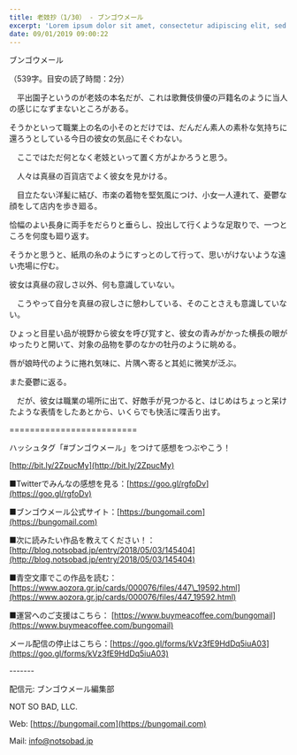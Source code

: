 ```yaml
---
title: 老妓抄（1/30） - ブンゴウメール
excerpt: 'Lorem ipsum dolor sit amet, consectetur adipiscing elit, sed do eiusmod tempor incididunt ut labore et dolore magna aliqua. Praesent elementum facilisis leo vel fringilla est ullamcorper eget. At imperdiet dui accumsan sit amet nulla facilisi morbi tempus.'
date: 09/01/2019 09:00:22
---
```


ブンゴウメール

（539字。目安の読了時間：2分）

　平出園子というのが老妓の本名だが、これは歌舞伎俳優の戸籍名のように当人の感じになずまないところがある。

そうかといって職業上の名の小そのとだけでは、だんだん素人の素朴な気持ちに還ろうとしている今日の彼女の気品にそぐわない。

　ここではただ何となく老妓といって置く方がよかろうと思う。

　人々は真昼の百貨店でよく彼女を見かける。

　目立たない洋髪に結び、市楽の着物を堅気風につけ、小女一人連れて、憂鬱な顔をして店内を歩き廻る。

恰幅のよい長身に両手をだらりと垂らし、投出して行くような足取りで、一つところを何度も廻り返す。

そうかと思うと、紙凧の糸のようにすっとのして行って、思いがけないような遠い売場に佇む。

彼女は真昼の寂しさ以外、何も意識していない。

　こうやって自分を真昼の寂しさに憩わしている、そのことさえも意識していない。

ひょっと目星い品が視野から彼女を呼び覚すと、彼女の青みがかった横長の眼がゆったりと開いて、対象の品物を夢のなかの牡丹のように眺める。

唇が娘時代のように捲れ気味に、片隅へ寄ると其処に微笑が泛ぶ。

また憂鬱に返る。

　だが、彼女は職業の場所に出て、好敵手が見つかると、はじめはちょっと呆けたような表情をしたあとから、いくらでも快活に喋舌り出す。

\=========================

ハッシュタグ「#ブンゴウメール」をつけて感想をつぶやこう！　

[http://bit.ly/2ZpucMy](http://bit.ly/2ZpucMy)

■Twitterでみんなの感想を見る：[https://goo.gl/rgfoDv](https://goo.gl/rgfoDv)

■ブンゴウメール公式サイト：[https://bungomail.com](https://bungomail.com)

■次に読みたい作品を教えてください！：[http://blog.notsobad.jp/entry/2018/05/03/145404](http://blog.notsobad.jp/entry/2018/05/03/145404)

■青空文庫でこの作品を読む：[https://www.aozora.gr.jp/cards/000076/files/447\_19592.html](https://www.aozora.gr.jp/cards/000076/files/447_19592.html)

■運営へのご支援はこちら： [https://www.buymeacoffee.com/bungomail](https://www.buymeacoffee.com/bungomail)

メール配信の停止はこちら：[https://goo.gl/forms/kVz3fE9HdDq5iuA03](https://goo.gl/forms/kVz3fE9HdDq5iuA03)

\-------

配信元: ブンゴウメール編集部

NOT SO BAD, LLC.

Web: [https://bungomail.com](https://bungomail.com)

Mail: info@notsobad.jp